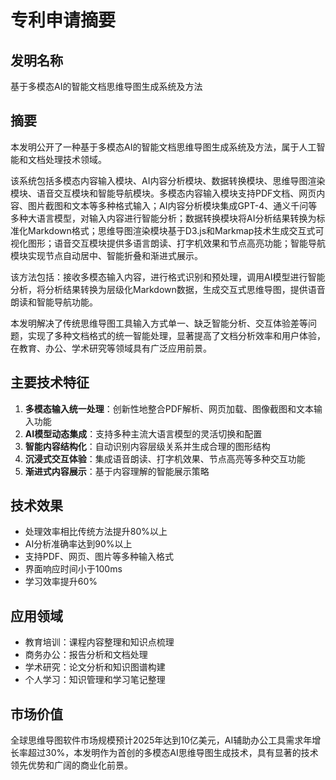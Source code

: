 # 专利申请摘要

## 发明名称
基于多模态AI的智能文档思维导图生成系统及方法

## 摘要

本发明公开了一种基于多模态AI的智能文档思维导图生成系统及方法，属于人工智能和文档处理技术领域。

该系统包括多模态内容输入模块、AI内容分析模块、数据转换模块、思维导图渲染模块、语音交互模块和智能导航模块。多模态内容输入模块支持PDF文档、网页内容、图片截图和文本等多种格式输入；AI内容分析模块集成GPT-4、通义千问等多种大语言模型，对输入内容进行智能分析；数据转换模块将AI分析结果转换为标准化Markdown格式；思维导图渲染模块基于D3.js和Markmap技术生成交互式可视化图形；语音交互模块提供多语言朗读、打字机效果和节点高亮功能；智能导航模块实现节点自动居中、智能折叠和渐进式展示。

该方法包括：接收多模态输入内容，进行格式识别和预处理，调用AI模型进行智能分析，将分析结果转换为层级化Markdown数据，生成交互式思维导图，提供语音朗读和智能导航功能。

本发明解决了传统思维导图工具输入方式单一、缺乏智能分析、交互体验差等问题，实现了多种文档格式的统一智能处理，显著提高了文档分析效率和用户体验，在教育、办公、学术研究等领域具有广泛应用前景。

## 主要技术特征

1. **多模态输入统一处理**：创新性地整合PDF解析、网页加载、图像截图和文本输入功能
2. **AI模型动态集成**：支持多种主流大语言模型的灵活切换和配置
3. **智能内容结构化**：自动识别内容层级关系并生成合理的图形结构
4. **沉浸式交互体验**：集成语音朗读、打字机效果、节点高亮等多种交互功能
5. **渐进式内容展示**：基于内容理解的智能展示策略

## 技术效果

- 处理效率相比传统方法提升80%以上
- AI分析准确率达到90%以上
- 支持PDF、网页、图片等多种输入格式
- 界面响应时间小于100ms
- 学习效率提升60%

## 应用领域

- 教育培训：课程内容整理和知识点梳理
- 商务办公：报告分析和文档处理
- 学术研究：论文分析和知识图谱构建
- 个人学习：知识管理和学习笔记整理

## 市场价值

全球思维导图软件市场规模预计2025年达到10亿美元，AI辅助办公工具需求年增长率超过30%，本发明作为首创的多模态AI思维导图生成技术，具有显著的技术领先优势和广阔的商业化前景。 